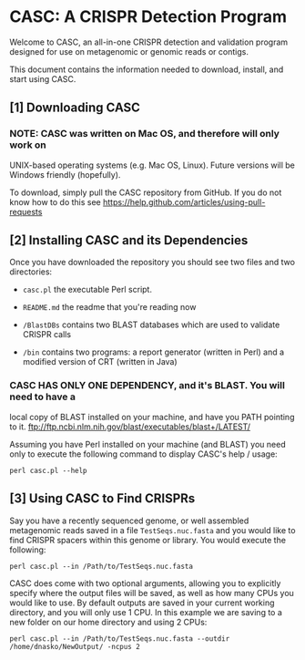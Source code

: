 CASC: A CRISPR Detection Program
================================

Welcome to CASC, an all-in-one CRISPR detection and validation
program designed for use on metagenomic or genomic reads or contigs.

This document contains the information needed to download, install,
and start using CASC.

[1] Downloading CASC
--------------------

### NOTE: CASC was written on Mac OS, and therefore will only work on 
UNIX-based operating systems (e.g. Mac OS, Linux). Future versions will
be Windows friendly (hopefully).

To download, simply pull the CASC repository from GitHub. If you do not
know how to do this see https://help.github.com/articles/using-pull-requests

[2] Installing CASC and its Dependencies
----------------------------------------

Once you have downloaded the repository you should see two files and two directories:

  * `casc.pl` the executable Perl script.

  * `README.md` the readme that you're reading now

  * `/BlastDBs` contains two BLAST databases which are used to validate CRISPR calls
  
  * `/bin` contains two programs: a report generator (written in Perl) and a modified version of CRT (written in Java)

### CASC HAS ONLY ONE DEPENDENCY, and it's BLAST. You will need to have a
local copy of BLAST installed on your machine, and have you PATH pointing
to it. ftp://ftp.ncbi.nlm.nih.gov/blast/executables/blast+/LATEST/

Assuming you have Perl installed on your machine (and BLAST) you need only
to execute the following command to display CASC's help / usage:

    perl casc.pl --help

[3] Using CASC to Find CRISPRs
------------------------------

Say you have a recently sequenced genome, or well assembled metagenomic reads
saved in a file `TestSeqs.nuc.fasta` and you would like to find CRISPR spacers
within this genome or library. You would execute the following:

    perl casc.pl --in /Path/to/TestSeqs.nuc.fasta

CASC does come with two optional arguments, allowing you to explicitly specify
where the output files will be saved, as well as how many CPUs you would like
to use. By default outputs are saved in your current working directory, and you
will only use 1 CPU. In this example we are saving to a new folder on our home
directory and using 2 CPUs:

    perl casc.pl --in /Path/to/TestSeqs.nuc.fasta --outdir /home/dnasko/NewOutput/ -ncpus 2
